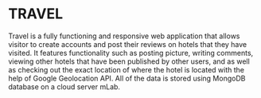 # TRAVEL
Travel is a fully functioning and responsive web application that allows visitor to create accounts and post their reviews on hotels that they have visited. It features functionality such as posting picture, writing comments, viewing other hotels that have been published by other users, and as well as checking out the exact location of where the hotel is located with the help of Google Geolocation API. All of the data is stored using MongoDB database on a cloud server mLab.
